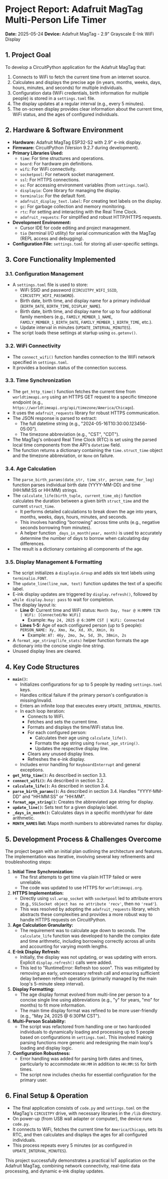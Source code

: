# Project Report: Adafruit MagTag Multi-Person Life Timer

**Date:** 2025-05-24
**Device:** Adafruit MagTag - 2.9" Grayscale E-Ink WiFi Display

## 1. Project Goal

To develop a CircuitPython application for the Adafruit MagTag that:
1.  Connects to WiFi to fetch the current time from an internet source.
2.  Calculates and displays the precise age (in years, months, weeks, days, hours, minutes, and seconds) for multiple individuals.
3.  Configuration data (WiFi credentials, birth information for multiple people) is stored in a `settings.toml` file.
4.  The display updates at a regular interval (e.g., every 5 minutes).
5.  The on-screen display provides clear information about the current time, WiFi status, and the ages of configured individuals.

## 2. Hardware & Software Environment

*   **Hardware:** Adafruit MagTag ESP32-S2 with 2.9" e-ink display.
*   **Firmware:** CircuitPython (Version 9.2.7 during development).
*   **Primary Libraries Used:**
    *   `time`: For time structures and operations.
    *   `board`: For hardware pin definitions.
    *   `wifi`: For WiFi connectivity.
    *   `socketpool`: For network socket management.
    *   `ssl`: For HTTPS connections.
    *   `os`: For accessing environment variables (from `settings.toml`).
    *   `displayio`: Core library for managing the display.
    *   `terminalio`: For the default font.
    *   `adafruit_display_text.label`: For creating text labels on the display.
    *   `gc`: For garbage collection and memory monitoring.
    *   `rtc`: For setting and interacting with the Real Time Clock.
    *   `adafruit_requests`: For simplified and robust HTTP/HTTPS requests.
*   **Development Environment:**
    *   Cursor IDE for code editing and project management.
    *   `tio` (terminal I/O utility) for serial communication with the MagTag (REPL access and debugging).
*   **Configuration File:** `settings.toml` for storing all user-specific settings.

## 3. Core Functionality Implemented

### 3.1. Configuration Management
*   A `settings.toml` file is used to store:
    *   WiFi SSID and password (`CIRCUITPY_WIFI_SSID`, `CIRCUITPY_WIFI_PASSWORD`).
    *   Birth date, birth time, and display name for a primary individual (`BIRTH_DATE`, `BIRTH_TIME`, `DISPLAY_NAME`).
    *   Birth date, birth time, and display name for up to four additional family members (e.g., `FAMILY_MEMBER_1_NAME`, `FAMILY_MEMBER_1_BIRTH_DATE`, `FAMILY_MEMBER_1_BIRTH_TIME`, etc.).
    *   Update interval in minutes (`UPDATE_INTERVAL_MINUTES`).
*   The script loads these settings at startup using `os.getenv()`.

### 3.2. WiFi Connectivity
*   The `connect_wifi()` function handles connection to the WiFi network specified in `settings.toml`.
*   It provides a boolean status of the connection success.

### 3.3. Time Synchronization
*   The `get_http_time()` function fetches the current time from `worldtimeapi.org` using an HTTPS GET request to a specific timezone endpoint (e.g., `https://worldtimeapi.org/api/timezone/America/Chicago`).
*   It uses the `adafruit_requests` library for robust HTTPS communication.
*   The JSON response is parsed to extract:
    *   The full datetime string (e.g., "2024-05-16T10:30:00.123456-05:00").
    *   The timezone abbreviation (e.g., "CST", "CDT").
*   The MagTag's onboard Real Time Clock (RTC) is set using the parsed local time components from the API's `datetime` field.
*   The function returns a dictionary containing the `time.struct_time` object and the timezone abbreviation, or `None` on failure.

### 3.4. Age Calculation
*   The `parse_birth_params(date_str, time_str, person_name_for_log)` function parses individual birth date (YYYY-MM-DD) and time (HH:MM:SS or HH:MM) strings.
*   The `calculate_life(birth_tuple, current_time_obj)` function calculates the duration between a given birth `struct_time` and the current `struct_time`.
    *   It performs detailed calculations to break down the age into years, months, weeks, days, hours, minutes, and seconds.
    *   This involves handling "borrowing" across time units (e.g., negative seconds borrowing from minutes).
    *   A helper function `_days_in_month(year, month)` is used to accurately determine the number of days to borrow when calculating day differences.
*   The result is a dictionary containing all components of the age.

### 3.5. Display Management & Formatting
*   The script initializes a `displayio.Group` and adds six text labels using `terminalio.FONT`.
*   The `update_line(line_num, text)` function updates the text of a specific label.
*   E-ink display updates are triggered by `display.refresh()`, followed by `while display.busy: pass` to wait for completion.
*   The display layout is:
    *   **Line 0:** Current time and WiFi status: `Month Day, Year @ H:MMPM TZN | WiFi: [Connected/No WiFi]`
        *   Example: `May 24, 2025 @ 6:30PM CST | WiFi: Connected`
    *   **Lines 1-5:** Age of each configured person (up to 5 people): `PERSON_NAME: Xy, Xmo, Xw, Xd, Xh, Xmin, Xs`
        *   Example: `AT: 46y, 2mo, 3w, 5d, 3h, 38min, 2s`
*   A `format_age_string(life_stats)` helper function formats the age dictionary into the concise single-line string.
*   Unused display lines are cleared.

## 4. Key Code Structures

*   **`main()`:**
    *   Initializes configurations for up to 5 people by reading `settings.toml` keys.
    *   Handles critical failure if the primary person's configuration is missing/invalid.
    *   Enters an infinite loop that executes every `UPDATE_INTERVAL_MINUTES`.
    *   In each loop iteration:
        *   Connects to WiFi.
        *   Fetches and sets the current time.
        *   Formats and displays the time/WiFi status line.
        *   For each configured person:
            *   Calculates their age using `calculate_life()`.
            *   Formats the age string using `format_age_string()`.
            *   Updates the respective display line.
        *   Clears any unused display lines.
        *   Refreshes the e-ink display.
    *   Includes error handling for `KeyboardInterrupt` and general exceptions.
*   **`get_http_time()`:** As described in section 3.3.
*   **`connect_wifi()`:** As described in section 3.2.
*   **`calculate_life()`:** As described in section 3.4.
*   **`parse_birth_params()`:** As described in section 3.4. Handles "YYYY-MM-DD" and "HH:MM:SS" or "HH:MM".
*   **`format_age_string()`:** Creates the abbreviated age string for display.
*   **`update_line()`:** Sets text for a given displayio label.
*   **`_days_in_month()`:** Calculates days in a specific month/year for date arithmetic.
*   **`MONTH_NAMES` list:** Maps month numbers to abbreviated names for display.

## 5. Development Process & Challenges Overcome

The project began with an initial plan outlining the architecture and features. The implementation was iterative, involving several key refinements and troubleshooting steps:

1.  **Initial Time Synchronization:**
    *   The first attempts to get time via plain HTTP failed or were unreliable.
    *   The code was updated to use HTTPS for `worldtimeapi.org`.
2.  **HTTPS Implementation:**
    *   Directly using `ssl.wrap_socket` with `socketpool` led to attribute errors (e.g., `SSLSocket object has no attribute 'recv'`, then no `'read'`).
    *   This was resolved by adopting the `adafruit_requests` library, which abstracts these complexities and provides a more robust way to handle HTTPS requests on CircuitPython.
3.  **Age Calculation Granularity:**
    *   The requirement was to calculate age down to seconds. The `calculate_life` function was developed to handle the complex date and time arithmetic, including borrowing correctly across all units and accounting for varying month lengths.
4.  **E-Ink Display Refresh:**
    *   Initially, the display was not updating, or was updating with errors. Explicit `display.refresh()` calls were added.
    *   This led to "RuntimeError: Refresh too soon". This was mitigated by removing an early, unnecessary refresh call and ensuring sufficient delay between refresh operations (primarily managed by the main loop's 5-minute sleep interval).
5.  **Display Formatting:**
    *   The age display format evolved from multi-line per person to a concise single line using abbreviations (e.g., "y" for years, "mo" for months) to fit more information.
    *   The main time display format was refined to be more user-friendly (e.g., "May 24, 2025 @ 6:30PM CST").
6.  **Multi-Person Scalability:**
    *   The script was refactored from handling one or two hardcoded individuals to dynamically loading and processing up to 5 people based on configurations in `settings.toml`. This involved making parsing functions more generic and redesigning the main loop's loading and display logic.
7.  **Configuration Robustness:**
    *   Error handling was added for parsing birth dates and times, particularly to accommodate `HH:MM` in addition to `HH:MM:SS` for birth times.
    *   The script now includes checks for essential configuration for the primary user.

## 6. Final Setup & Operation

*   The final application consists of `code.py` and `settings.toml` on the MagTag's `CIRCUITPY` drive, with necessary libraries in the `/lib` directory.
*   On power-up (from USB wall adapter or computer), the device runs `code.py`.
*   It connects to WiFi, fetches the current time for `America/Chicago`, sets its RTC, and then calculates and displays the ages for all configured individuals.
*   This process repeats every 5 minutes (or as configured in `UPDATE_INTERVAL_MINUTES`).

This project successfully demonstrates a practical IoT application on the Adafruit MagTag, combining network connectivity, real-time data processing, and dynamic e-ink display updates.
